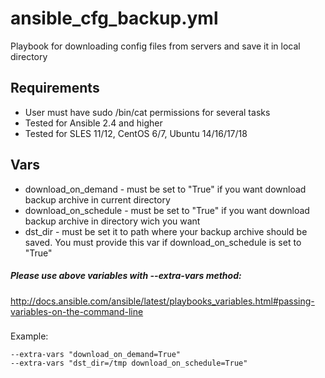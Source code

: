 ansible_cfg_backup.yml
===========

Playbook for downloading  config files from servers and save it in local directory

Requirements
------------
* User must have sudo /bin/cat permissions for several tasks
* Tested for Ansible 2.4 and higher
* Tested for SLES 11/12, CentOS 6/7, Ubuntu 14/16/17/18

Vars
------------

* download_on_demand - must be set to "True" if you want download backup archive in current directory
* download_on_schedule - must be set to "True" if you want download backup archive in directory wich you want
* dst_dir - must be set it to path where your backup archive should be saved. You must provide this var if download_on_schedule is set to "True"

##### Please use above variables with --extra-vars method:
http://docs.ansible.com/ansible/latest/playbooks_variables.html#passing-variables-on-the-command-line

###
Example:
```
--extra-vars "download_on_demand=True" 
--extra-vars "dst_dir=/tmp download_on_schedule=True"
```
